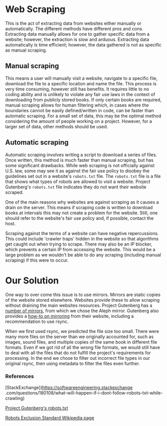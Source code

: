# Web Scraping
This is the act of extracting data from websites either manually or automatically. The different 
methods have different pros and cons. Extracting data manually allows for one to gather specific 
data from a website; however, the extraction is slow and arduous. Extracting data automatically 
is time efficient; however, the data gathered is not as specific as manual scraping.

## Manual scraping
This means a user will manually visit a website, navigate to a specific file, download the file 
to a specific location and name the file. This process is very time consuming, however still has 
benefits. It requires little to no coding ability and is unlikely to violate any fair use laws in
 the context of downloading from publicly stored books. If only certain books are required, 
 manual scraping allows for human filtering which, in cases where the boundaries cannot be easily 
 defined/written in code, can be faster than automatic scraping. For a small set of data, this 
 may be the optimal method considering the amount of people working on a project. However, for a 
 larger set of data, other methods should be used.

## Automatic scraping
Automatic scraping involves writing a script to download a series of files. Once written, 
this method is much faster than manual scraping, but has some significant drawbacks. While web 
scraping is not officially against U.S. law, some may see it as against the fair use policy to 
disobey the guidelines set out in a website's `robots.txt` file. The `robots.txt` file is a file 
that shows what types of robots are allowed to visit a website. Project Gutenberg's `robots.txt` file 
indicates they do not want their website scraped.

One of the main reasons why websites are against scraping as it causes a drain on the server. This 
means if scraping code is written to download books at intervals this may not create a problem for 
the website. Still, one should refer to the website's fair use policy and, if possible, contact 
the host.

Scraping against the terms of a website can have negative repercussions. This could include 
'crawler traps' hidden in the website so that algorithms get caught out when trying to scrape. 
There may also be an IP blocker, which prevents a certain IP from accessing the website. This would 
be a large problem as we wouldn't be able to do any scraping (including manual scraping) if this were to occur.

# Our Solution
One way to over come this issue is to use mirrors. Mirrors are static copies of the website 
stored elsewhere. Websites provide these to allow scraping without draining the main websites 
resources. Project Gutenberg has a [number of mirrors](https://www.gutenberg.org/MIRRORS.ALL), 
from which we chose the Aleph mirror. 
Gutenberg also provides a 
[how-to on mirroring](https://www.gutenberg.org/wiki/Gutenberg:Mirroring_How-To) 
from their website, including a recommendation to use rsync.

When we first used rsync, we predicted the file size too small. There were many more files on the
 server than we originally accounted for, such as images, sound files, and multiple 
copies of the same book in different file formats. Even if we got rid of all the wrong file 
formats, we would still have to deal with all the files that do not fulfill the project's requirements for processing. In the end 
we chose to filter out incorrect file types in our original rsync, then using metadata to 
filter the files even further.

### References
[StackExchange](https://softwareengineering.stackexchange
.com/questions/180108/what-will-happen-if-i-dont-follow-robots-txt-while-crawling)

[Project Gutenberg's robots.txt](https://www.gutenberg.org/robots.txt)

[Robots Exclusion Standard Wikipedia page](https://en.wikipedia.org/wiki/Robots_exclusion_standard)
